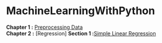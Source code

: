 # MachineLearningWithPython
**Chapter 1 :** [Preprocessing Data](https://github.com/bansalrishi/MachineLearningWithPython/blob/master/01.%20Data%20Pre-Processing.ipynb)  
**Chapter 2 :** [Regression]
    **Section 1 :**[Simple Linear Regression](https://github.com/bansalrishi/MachineLearningWithPython/blob/master/02.%20Regression.ipynb)
